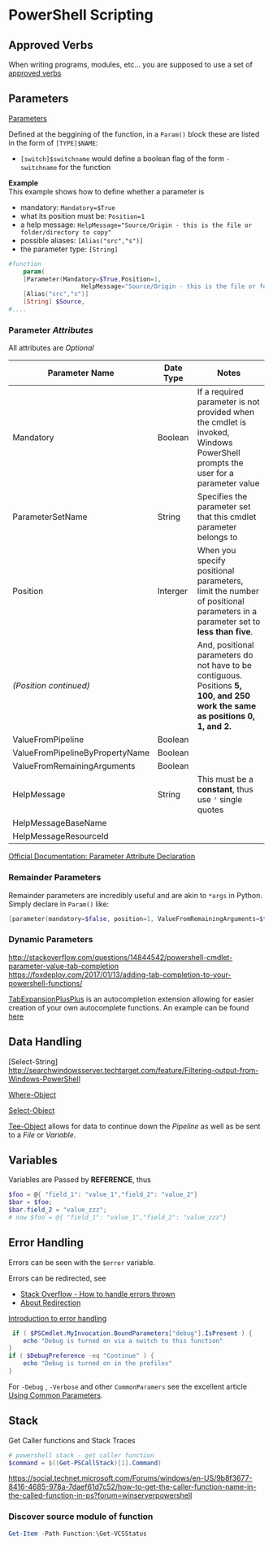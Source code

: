 # PowerShell Scripting

## Approved Verbs

When writing programs, modules, etc... you are supposed to use a set of [approved verbs]

[approved verbs]: https://msdn.microsoft.com/en-us/library/ms714428(v=vs.85).aspx

## Parameters

[Parameters](http://ss64.com/ps/syntax-functions.html)

Defined at the beggining of the function, in a `Param()` block these are listed in the form of `[TYPE]$NAME`:   

- `[switch]$switchname` would define a boolean flag of the form `-switchname` for the function


**Example**   
This example shows how to define whether a parameter is 
- mandatory: `Mandatory=$True`
- what its position must be: `Position=1`
- a help message: `HelpMessage="Source/Origin - this is the file or folder/directory to copy"`
- possible aliases: `[Alias("src","s")]`
- the parameter type: `[String]`
```powershell
#function
	param(
	[Parameter(Mandatory=$True,Position=1,
					HelpMessage="Source/Origin - this is the file or folder/directory to copy")]
	[Alias("src","s")]
	[String] $Source,
#....
```

### Parameter _Attributes_

All attributes are _Optional_

Parameter Name                      | Date Type | Notes
---                                 | ---       | ---
Mandatory                           | Boolean   | If a required parameter is not provided when the cmdlet is invoked, Windows PowerShell prompts the user for a parameter value
ParameterSetName                    | String    | Specifies the parameter set that this cmdlet parameter belongs to
Position                            | Interger  | When you specify positional parameters, limit the number of positional parameters in a parameter set to **less than five**. 
 _(Position continued)_               |           | And, positional parameters do not have to be contiguous. Positions **5, 100, and 250 work the same as positions 0, 1, and 2.**
ValueFromPipeline                   | Boolean   | 
ValueFromPipelineByPropertyName     | Boolean   | 
ValueFromRemainingArguments         | Boolean   | 
HelpMessage                         | String    | This must be a **constant**, thus use `'` single quotes
HelpMessageBaseName                 |           |
HelpMessageResourceId               |           | 


[Official Documentation: Parameter Attribute Declaration](https://msdn.microsoft.com/en-us/library/ms714348(v=vs.85).aspx)


### Remainder Parameters

Remainder parameters are incredibly useful and are akin to `*args` in Python.
Simply declare in `Param()` like:
```powershell
[parameter(mandatory=$false, position=1, ValueFromRemainingArguments=$true)]$Remaining
```


### Dynamic Parameters

<http://stackoverflow.com/questions/14844542/powershell-cmdlet-parameter-value-tab-completion>  
<https://foxdeploy.com/2017/01/13/adding-tab-completion-to-your-powershell-functions/>

[TabExpansionPlusPlus](https://github.com/lzybkr/TabExpansionPlusPlus) is an autocompletion extension allowing for easier creation of your own autocomplete functions. An example can be found [here](https://github.com/lzybkr/TabExpansionPlusPlus/blob/master/WindowsExe.ArgumentCompleters.ps1)

## Data Handling

[Select-String] http://searchwindowsserver.techtarget.com/feature/Filtering-output-from-Windows-PowerShell

[Where-Object](https://technet.microsoft.com/en-us/library/ee177028.aspx)

[Select-Object](http://ss64.com/ps/select-object.html)

[Tee-Object](https://technet.microsoft.com/en-us/library/hh849937.aspx) allows for data to continue down the _Pipeline_ as well as be sent to a _File_ or _Variable_.

## Variables

Variables are Passed by **REFERENCE**, thus

```powershell
$foo = @{ "field_1": "value_1","field_2": "value_2"}
$bar = $foo;
$bar.field_2 = "value_zzz";
# now $foo = @{ "field_1": "value_1","field_2": "value_zzz"}
```

## Error Handling

Errors can be seen with the `$error` variable.

Errors can be redirected, see 
* [Stack Overflow - How to handle errors thrown](http://stackoverflow.com/questions/17420474/how-to-capture-error-messages-thrown-by-a-command)
* [About Redirection](https://docs.microsoft.com/en-us/powershell/module/microsoft.powershell.core/about/about_redirection?view=powershell-5.1&viewFallbackFrom=powershell-Microsoft.PowerShell.Core)


[Introduction to error handling](https://blogs.msdn.microsoft.com/kebab/2013/06/09/an-introduction-to-error-handling-in-powershell/)


```powershell
 if ( $PSCmdlet.MyInvocation.BoundParameters["debug"].IsPresent ) {
    echo "Debug is turned on via a switch to this function"
}
if ( $DebugPreference -eq "Continue" ) {
    echo "Debug is turned on in the profiles"
}
```

For `-Debug` , `-Verbose` and other `CommonParamers` see the excellent article [Using Common Parameters](https://nancyhidywilson.wordpress.com/2011/11/21/powershell-using-common-parameters/).

## Stack

Get Caller functions and Stack Traces

```powershell
# powershell stack - get caller function
$command = $((Get-PSCallStack)[1].Command)
```

<https://social.technet.microsoft.com/Forums/windows/en-US/9b8f3677-8416-4685-978a-7daef61d7c52/how-to-get-the-caller-function-name-in-the-called-function-in-ps?forum=winserverpowershell>

### Discover source module of function

```powershell
Get-Item -Path Function:\Get-VCSStatus
```
